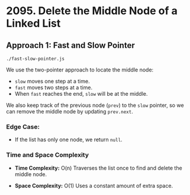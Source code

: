 # 2095. Delete the Middle Node of a Linked List

## Approach 1: Fast and Slow Pointer
`./fast-slow-pointer.js`

We use the two-pointer approach to locate the middle node:
- `slow` moves one step at a time.
- `fast` moves two steps at a time.
- When `fast` reaches the end, `slow` will be at the middle.

We also keep track of the previous node (`prev`) to the `slow` pointer, so we can remove the middle node by updating `prev.next`.

### Edge Case:
- If the list has only one node, we return `null`.


### Time and Space Complexity

* **Time Complexity:** O(n)
  Traverses the list once to find and delete the middle node.

* **Space Complexity:** O(1)
  Uses a constant amount of extra space.
